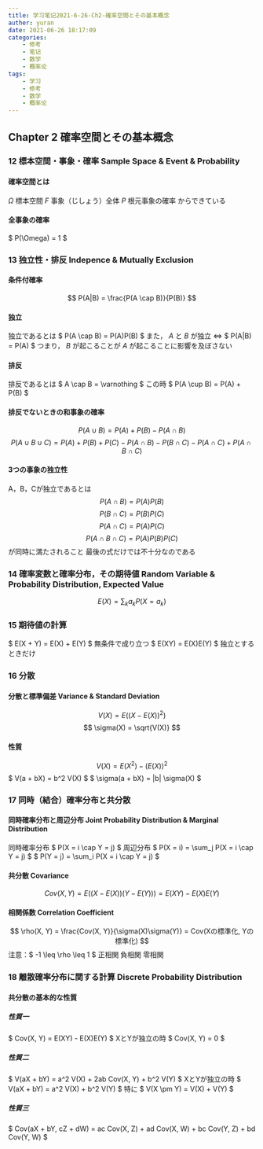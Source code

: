 ```yaml
---
title: 学习笔记2021-6-26-Ch2-確率空間とその基本概念
auther: yuran
date: 2021-06-26 18:17:09
categories:
    - 修考
    - 笔记
    - 数学
    - 概率论
tags: 
    - 学习
    - 修考
    - 数学
    - 概率论
---
```


## Chapter 2 確率空間とその基本概念

### 12 標本空間・事象・確率 Sample Space & Event & Probability
#### 確率空間とは
$\Omega$ 標本空間
$F$ 事象（じしょう）全体
$P$ 根元事象の確率
からできている
#### 全事象の確率
$ P(\Omega) = 1 $

### 13 独立性・排反 Indepence & Mutually Exclusion
#### 条件付確率
$$ P(A|B) = \frac{P(A \cap B)}{P(B)} $$
#### 独立
独立であるとは $ P(A \cap B) = P(A)P(B) $
また，
$A$ と $B$ が独立 $\Leftrightarrow$ $ P(A|B) = P(A) $
つまり， $B$ が起こることが $A$ が起こることに影響を及ぼさない
#### 排反
排反であるとは $ A \cap B = \varnothing $
この時
$ P(A \cup B) = P(A) + P(B) $
#### 排反でないときの和事象の確率
$$ P(A \cup B) = P(A) + P(B) - P(A \cap B) $$
$$ P(A \cup B \cup C) = P(A) + P(B) + P(C) - P(A \cap B) - P(B \cap C) - P(A \cap C) + P(A \cap B \cap C) $$
#### 3つの事象の独立性
A，B，Cが独立であるとは
$$ P(A \cap B) = P(A)P(B) $$
$$ P(B \cap C) = P(B)P(C) $$
$$ P(A \cap C) = P(A)P(C) $$
$$ P(A \cap B \cap C) = P(A)P(B)P(C) $$
が同時に満たされること
最後の式だけでは不十分なのである

### 14 確率変数と確率分布，その期待値 Random Variable & Probability Distribution, Expected Value
$$ E(X) = \sum_{k} a_k P(X = a_k) $$

### 15 期待値の計算
$ E(X + Y) = E(X) + E(Y) $ 無条件で成り立つ
$ E(XY) = E(X)E(Y) $ 独立とするときだけ

### 16 分散
#### 分散と標準偏差 Variance & Standard Deviation
$$ V(X) = E((X - E(X))^2) $$
$$ \sigma(X) = \sqrt{V(X)} $$
#### 性質
$$ V(X) = E(X^2) - (E(X))^2 $$
$ V(a + bX) = b^2 V(X) $
$ \sigma(a + bX) = |b| \sigma(X) $

### 17 同時（結合）確率分布と共分散
#### 同時確率分布と周辺分布 Joint Probability Distribution & Marginal Distribution
同時確率分布
$ P(X = i \cap Y = j) $
周辺分布
$ P(X = i) = \sum_j P(X = i \cap Y = j) $
$ P(Y = j) = \sum_i P(X = i \cap Y = j) $
#### 共分散 Covariance
$$ Cov(X, Y) = E((X - E(X))(Y - E(Y))) = E(XY) - E(X)E(Y) $$
#### 相関係数 Correlation Coefficient
$$ \rho(X, Y) = \frac{Cov(X, Y)}{\sigma(X)\sigma(Y)} = Cov(Xの標準化, Yの標準化) $$
注意：$ -1 \leq \rho \leq 1 $
正相関
負相関
零相関

### 18 離散確率分布に関する計算 Discrete Probability Distribution
#### 共分散の基本的な性質
##### 性質一
$ Cov(X, Y) = E(XY) - E(X)E(Y) $
XとYが独立の時
$ Cov(X, Y) = 0 $
##### 性質二
$ V(aX + bY) = a^2 V(X) + 2ab Cov(X, Y) + b^2 V(Y) $
XとYが独立の時
$ V(aX + bY) = a^2 V(X) + b^2 V(Y) $
特に
$ V(X \pm Y) = V(X) + V(Y) $
##### 性質三
$ Cov(aX + bY, cZ + dW) = ac Cov(X, Z) + ad Cov(X, W) + bc Cov(Y, Z) + bd Cov(Y, W) $

